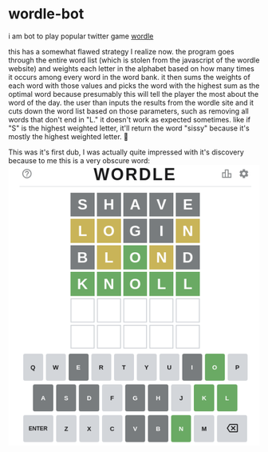 # wordle-bot

i am bot to play popular twitter game [wordle](https://www.powerlanguage.co.uk/wordle/)

this has a somewhat flawed strategy I realize now. the program goes through the entire word list (which is stolen from the javascript of the wordle website) and weights each letter in the alphabet based on how many times it occurs among every word in the word bank. it then sums the weights of each word with those values and picks the word with the highest sum as the optimal word because presumably this will tell the player the most about the word of the day. the user than inputs the results from the wordle site and it cuts down the word list based on those parameters, such as removing all words that don't end in "L." it doesn't work as expected sometimes. like if "S" is the highest weighted letter, it'll return the word "sissy" because it's mostly the highest weighted letter. 🤷

This was it's first dub, I was actually quite impressed with it's discovery because to me this is a very obscure word:
![first wordle dub](https://raw.githubusercontent.com/spencerhhubert/wordle-bot/main/dub_example.png)
